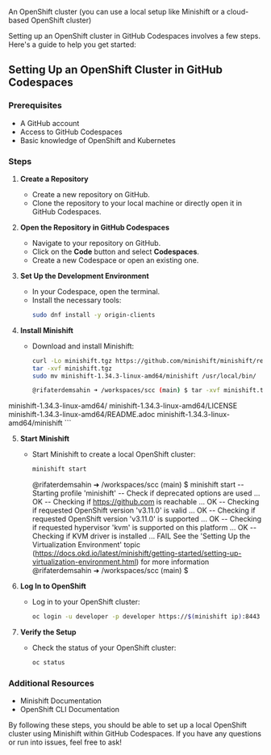 An OpenShift cluster (you can use a local setup like Minishift or a cloud-based OpenShift cluster)

Setting up an OpenShift cluster in GitHub Codespaces involves a few steps. Here's a guide to help you get started:

## Setting Up an OpenShift Cluster in GitHub Codespaces

### Prerequisites

- A GitHub account
- Access to GitHub Codespaces
- Basic knowledge of OpenShift and Kubernetes

### Steps

1. **Create a Repository**

   - Create a new repository on GitHub.
   - Clone the repository to your local machine or directly open it in GitHub Codespaces.

2. **Open the Repository in GitHub Codespaces**

   - Navigate to your repository on GitHub.
   - Click on the **Code** button and select **Codespaces**.
   - Create a new Codespace or open an existing one.

3. **Set Up the Development Environment**

   - In your Codespace, open the terminal.
   - Install the necessary tools:
     ```sh
     sudo dnf install -y origin-clients
     ```

4. **Install Minishift**

   - Download and install Minishift:
     ```sh
     curl -Lo minishift.tgz https://github.com/minishift/minishift/releases/download/v1.34.3/minishift-1.34.3-linux-amd64.tgz
     tar -xvf minishift.tgz
     sudo mv minishift-1.34.3-linux-amd64/minishift /usr/local/bin/

     @rifaterdemsahin ➜ /workspaces/scc (main) $ tar -xvf minishift.tgz
minishift-1.34.3-linux-amd64/
minishift-1.34.3-linux-amd64/LICENSE
minishift-1.34.3-linux-amd64/README.adoc
minishift-1.34.3-linux-amd64/minishift
     ```

5. **Start Minishift**

   - Start Minishift to create a local OpenShift cluster:
     ```sh
     minishift start
     ```

     @rifaterdemsahin ➜ /workspaces/scc (main) $ minishift start
-- Starting profile 'minishift'
-- Check if deprecated options are used ... OK
-- Checking if https://github.com is reachable ... OK
-- Checking if requested OpenShift version 'v3.11.0' is valid ... OK
-- Checking if requested OpenShift version 'v3.11.0' is supported ... OK
-- Checking if requested hypervisor 'kvm' is supported on this platform ... OK
-- Checking if KVM driver is installed ... FAIL
   See the 'Setting Up the Virtualization Environment' topic (https://docs.okd.io/latest/minishift/getting-started/setting-up-virtualization-environment.html) for more information
@rifaterdemsahin ➜ /workspaces/scc (main) $ 

6. **Log In to OpenShift**

   - Log in to your OpenShift cluster:
     ```sh
     oc login -u developer -p developer https://$(minishift ip):8443
     ```

7. **Verify the Setup**

   - Check the status of your OpenShift cluster:
     ```sh
     oc status
     ```

### Additional Resources

- Minishift Documentation
- OpenShift CLI Documentation

By following these steps, you should be able to set up a local OpenShift cluster using Minishift within GitHub Codespaces. If you have any questions or run into issues, feel free to ask!